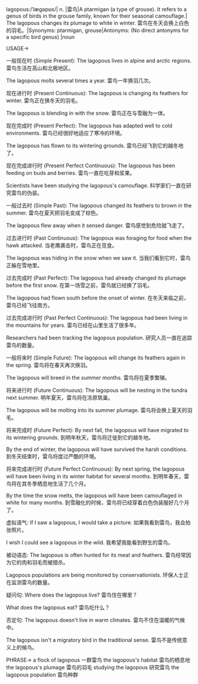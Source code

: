 lagopous:/ˈlæɡəpʊs/| n. |雷鸟|A ptarmigan (a type of grouse). It refers to a genus of birds in the grouse family, known for their seasonal camouflage.| The lagopous changes its plumage to white in winter.  雷鸟在冬天会换上白色的羽毛。|Synonyms: ptarmigan, grouse|Antonyms:  (No direct antonyms for a specific bird genus) |noun


USAGE->

一般现在时 (Simple Present):
The lagopous lives in alpine and arctic regions.  雷鸟生活在高山和北极地区。

The lagopous molts several times a year. 雷鸟一年换羽几次。


现在进行时 (Present Continuous):
The lagopous is changing its feathers for winter.  雷鸟正在换冬天的羽毛。

The lagopous is blending in with the snow. 雷鸟正在与雪融为一体。


现在完成时 (Present Perfect):
The lagopous has adapted well to cold environments. 雷鸟已经很好地适应了寒冷的环境。

The lagopous has flown to its wintering grounds. 雷鸟已经飞到它的越冬地了。


现在完成进行时 (Present Perfect Continuous):
The lagopous has been feeding on buds and berries. 雷鸟一直在吃芽和浆果。

Scientists have been studying the lagopous's camouflage. 科学家们一直在研究雷鸟的伪装。


一般过去时 (Simple Past):
The lagopous changed its feathers to brown in the summer.  雷鸟在夏天把羽毛变成了棕色。

The lagopous flew away when it sensed danger.  雷鸟感觉到危险就飞走了。


过去进行时 (Past Continuous):
The lagopous was foraging for food when the hawk attacked.  当老鹰袭击时，雷鸟正在觅食。

The lagopous was hiding in the snow when we saw it. 当我们看到它时，雷鸟正躲在雪地里。


过去完成时 (Past Perfect):
The lagopous had already changed its plumage before the first snow.  在第一场雪之前，雷鸟就已经换了羽毛。

The lagopous had flown south before the onset of winter.  在冬天来临之前，雷鸟已经飞往南方。


过去完成进行时 (Past Perfect Continuous):
The lagopous had been living in the mountains for years. 雷鸟已经在山里生活了很多年。

Researchers had been tracking the lagopous population. 研究人员一直在追踪雷鸟的数量。


一般将来时 (Simple Future):
The lagopous will change its feathers again in the spring.  雷鸟将在春天再次换羽。

The lagopous will breed in the summer months. 雷鸟将在夏季繁殖。


将来进行时 (Future Continuous):
The lagopous will be nesting in the tundra next summer.  明年夏天，雷鸟将在冻原筑巢。

The lagopous will be molting into its summer plumage. 雷鸟将会换上夏天的羽毛。


将来完成时 (Future Perfect):
By next fall, the lagopous will have migrated to its wintering grounds.  到明年秋天，雷鸟将迁徙到它的越冬地。

By the end of winter, the lagopous will have survived the harsh conditions. 到冬天结束时，雷鸟将度过严酷的环境。


将来完成进行时 (Future Perfect Continuous):
By next spring, the lagopous will have been living in its winter habitat for several months. 到明年春天，雷鸟将在其冬季栖息地生活了几个月。

By the time the snow melts, the lagopous will have been camouflaged in white for many months. 到雪融化的时候，雷鸟将已经穿着白色伪装服好几个月了。



虚拟语气:
If I saw a lagopous, I would take a picture.  如果我看到雷鸟，我会拍张照片。

I wish I could see a lagopous in the wild.  我希望我能看到野生的雷鸟。


被动语态:
The lagopous is often hunted for its meat and feathers. 雷鸟经常因为它的肉和羽毛而被猎杀。

Lagopous populations are being monitored by conservationists.  环保人士正在监测雷鸟的数量。


疑问句:
Where does the lagopous live? 雷鸟住在哪里？

What does the lagopous eat? 雷鸟吃什么？


否定句:
The lagopous doesn't live in warm climates.  雷鸟不住在温暖的气候中。

The lagopous isn't a migratory bird in the traditional sense.  雷鸟不是传统意义上的候鸟。




PHRASE->
a flock of lagopous  一群雷鸟
the lagopous's habitat  雷鸟的栖息地
the lagopous's plumage  雷鸟的羽毛
studying the lagopous  研究雷鸟
the lagopous population  雷鸟种群
